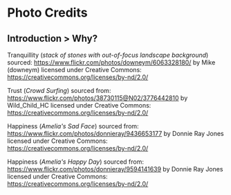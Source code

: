 # Photo Credits

## Introduction > Why?

Tranquillity (*stack of stones with out-of-focus landscape background*)
sourced: https://www.flickr.com/photos/downeym/6063328180/ by Mike (downeym)
licensed under Creative Commons: https://creativecommons.org/licenses/by-nd/2.0/

Trust (*Crowd Surfing*) sourced from:
https://www.flickr.com/photos/38730115@N02/3776442810 by Wild_Child_HC
licensed under Creative Commons: https://creativecommons.org/licenses/by-nd/2.0/

Happiness (*Amelia's Sad Face*) sourced from: https://www.flickr.com/photos/donnieray/9436653177 by Donnie Ray Jones
licensed under Creative Commons: https://creativecommons.org/licenses/by-nd/2.0/

Happiness (*Amelia's Happy Day*) sourced from: https://www.flickr.com/photos/donnieray/9594141639 by Donnie Ray Jones
licensed under Creative Commons: https://creativecommons.org/licenses/by-nd/2.0/
